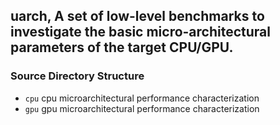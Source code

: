 ## uarch, A set of low-level benchmarks to investigate the basic micro-architectural parameters of the target CPU/GPU.

### Source Directory Structure
* `cpu` cpu microarchitectural performance characterization
* `gpu` gpu microarchitectural performance characterization
